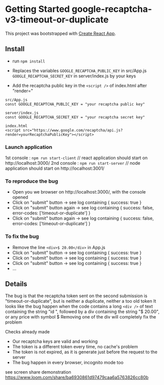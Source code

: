 # Getting Started google-recaptcha-v3-timeout-or-duplicate

This project was bootstrapped with [Create React App](https://github.com/facebook/create-react-app).

## Install

- run `npm install`

- Replaces the variables
  `GOOGLE_RECAPTCHA_PUBLIC_KEY` in src/App.js  
  `GOOGLE_RECAPTCHA_SECRET_KEY` in server/index.js by your keys
- Add the recaptcha public key in the `<script />` of index.html after "render="

```
src/App.js
const GOOGLE_RECAPTCHA_PUBLIC_KEY = "your recaptcha public key"

server/index.js
const GOOGLE_RECAPTCHA_SECRET_KEY = "your recaptcha secret key"

index.html
<script src="https://www.google.com/recaptcha/api.js?render=yourRecaptchaPublicKey"></script>
```

### Launch application

1st console : `npm run start-client` // react application should start on http://localhost:3000/
2nd console : `npm run start-server` // node application should start on http://localhost:3001/

### To reproduce the bug

- Open you we browser on http://localhost:3000/, with the console opened
- Click on "submit" button -> see log containing { success: true }
- Click on "submit" button again -> see log containing { success: false, error-codes: ['timeout-or-duplicate'] }
- Click on "submit" button again -> see log containing { success: false, error-codes: ['timeout-or-duplicate'] }

### To fix the bug

- Remove the line `<div>$ 20.00</div>` in App.js
- Click on "submit" button -> see log containing { success: true }
- Click on "submit" button -> see log containing { success: true }
- Click on "submit" button -> see log containing { success: true }
- ...

## Details

The bug is that the recaptcha token sent on the second submission is "timeout-or-duplicate", but is neither a duplicate, neither a too old token
It looks like the bug happen when the code contains a long `<div />` of text containing the string "id ", followed by a div containing the string "$ 20.00", or any price with symbol $
Removing one of the div will completely fix the problem

Checks already made

- Our recaptcha keys are valid and working
- The token is a different token every time, no cache's problem
- The token is not expired, as it is generate just before the request to the server
- The bug happen in every browser, incognito mode too

see screen share demonstration https://www.loom.com/share/ba6930861d97479caa6a5763826cc80b
